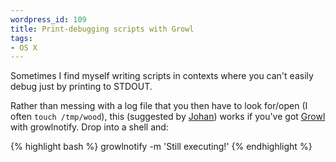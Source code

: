 ```yaml
--- 
wordpress_id: 109
title: Print-debugging scripts with Growl
tags: 
- OS X
---
```

Sometimes I find myself writing scripts in contexts where you can't easily debug just by printing to STDOUT.

Rather than messing with a log file that you then have to look for/open (I often <code>touch /tmp/wood</code>), this (suggested by <a href="http://ecmanaut.blogspot.com/">Johan</a>) works if you've got <a href="http://growl.info/">Growl</a> with growlnotify. Drop into a shell and:

{% highlight bash %}
growlnotify -m 'Still executing!'
{% endhighlight %}
